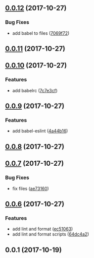 <a name="0.0.12"></a>
## [0.0.12](https://github.com/hugomrdias/hd-scripts/compare/v0.0.11...v0.0.12) (2017-10-27)


### Bug Fixes

* add babel to files ([7069f72](https://github.com/hugomrdias/hd-scripts/commit/7069f72))



<a name="0.0.11"></a>
## [0.0.11](https://github.com/hugomrdias/hd-scripts/compare/v0.0.10...v0.0.11) (2017-10-27)



<a name="0.0.10"></a>
## [0.0.10](https://github.com/hugomrdias/hd-scripts/compare/v0.0.9...v0.0.10) (2017-10-27)


### Features

* add babelrc ([7c7e3cf](https://github.com/hugomrdias/hd-scripts/commit/7c7e3cf))



<a name="0.0.9"></a>
## [0.0.9](https://github.com/hugomrdias/hd-scripts/compare/v0.0.8...v0.0.9) (2017-10-27)


### Features

* add babel-eslint ([4a44b16](https://github.com/hugomrdias/hd-scripts/commit/4a44b16))



<a name="0.0.8"></a>
## [0.0.8](https://github.com/hugomrdias/hd-scripts/compare/v0.0.7...v0.0.8) (2017-10-27)



<a name="0.0.7"></a>
## [0.0.7](https://github.com/hugomrdias/hd-scripts/compare/v0.0.6...v0.0.7) (2017-10-27)


### Bug Fixes

* fix files ([ae73160](https://github.com/hugomrdias/hd-scripts/commit/ae73160))



<a name="0.0.6"></a>
## [0.0.6](https://github.com/hugomrdias/hd-scripts/compare/v0.0.1...v0.0.6) (2017-10-27)


### Features

* add lint and format ([ec51063](https://github.com/hugomrdias/hd-scripts/commit/ec51063))
* add lint and format scripts ([64dc4a2](https://github.com/hugomrdias/hd-scripts/commit/64dc4a2))



<a name="0.0.1"></a>
## 0.0.1 (2017-10-19)



